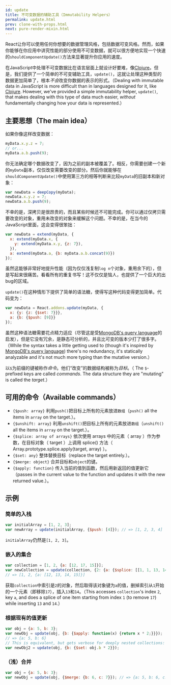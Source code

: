 ```yaml
---
id: update
title: 不可变数据的辅助工具（Immutability Helpers）
permalink: update.html
prev: clone-with-props.html
next: pure-render-mixin.html
---
```


React让你可以使用任何你想要的数据管理风格，包括数据可变风格。然而，如果你能够在你应用中讲究性能的部分使用不可变数据，就可以很方便地实现一个快速的`shouldComponentUpdate()`方法来显著提升你应用的速度。

在JavaScript中处理不可变数据比在语言层面上就设计好要难，像[Clojure](http://clojure.org/)。但是，我们提供了一个简单的不可变辅助工具，`update()`，这就让处理这种类型的数据更加简单了，根本*不会*改变你数据的表示的形式。（Dealing with immutable data in JavaScript is more difficult than in languages designed for it, like [Clojure](http://clojure.org/). However, we've provided a simple immutability helper, `update()`, that makes dealing with this type of data much easier, *without* fundamentally changing how your data is represented.）

## 主要思想（The main idea）

如果你像这样改变数据：

```js
myData.x.y.z = 7;
// or...
myData.a.b.push(9);
```

你无法确定哪个数据改变了，因为之前的副本被覆盖了。相反，你需要创建一个新的`myDate`副本，仅仅改变需要改变的部分。然后你就能够在`shouldComponentUpdate()`中使用第三方的相等判断来比较`myData`的旧副本和新对象：

```js
var newData = deepCopy(myData);
newData.x.y.z = 7;
newData.a.b.push(9);
```

不幸的是，深拷贝是很昂贵的，而且某些时候还不可能完成。你可以通过仅拷贝需要改变的对象，重用未改变的对象来缓解这个问题。不幸的是，在当今的JavaScript里面，这会变得很笨拙：

```js
var newData = extend(myData, {
  x: extend(myData.x, {
    y: extend(myData.x.y, {z: 7}),
  }),
  a: extend(myData.a, {b: myData.a.b.concat(9)})
});
```

虽然这能够非常好地提升性能（因为仅仅浅复制`log n`个对象，重用余下的），但是写起来很痛苦。看看所有的重复书写！这不仅仅是恼人，也提供了一个巨大的出bug的区域。

`update()`在这种情形下提供了简单的语法糖，使得写这种代码变得更加简单。代码变为：

```js
var newData = React.addons.update(myData, {
  x: {y: {z: {$set: 7}}},
  a: {b: {$push: [9]}}
});
```

虽然这种语法糖需要花点精力适应（尽管这是受[MongoDB's query language](http://docs.mongodb.org/manual/core/crud-introduction/#query)的启发），但是它没有冗余，是静态可分析的，并且比可变的版本少打了很多字。（While the syntax takes a little getting used to (though it's inspired by [MongoDB's query language](http://docs.mongodb.org/manual/core/crud-introduction/#query)) there's no redundancy, it's statically analyzable and it's not much more typing than the mutative version.）

以`$`为前缀的键被称作*命令*。他们“改变”的数据结构被称为*目标*。（
The `$`-prefixed keys are called *commands*. The data structure they are "mutating" is called the *target*.）

## 可用的命令（Available commands）

  * `{$push: array}` 利用`push()`把目标上所有的元素放进`数组`（`push()` all the items in `array` on the target.）。
  * `{$unshift: array}` 利用`unshift()`把目标上所有的元素放进`数组`（`unshift()` all the items in `array` on the target.）。
  * `{$splice: array of arrays}` 依次使用 arrays 中的元素（ array ）作为参数，在目标对象（ target ）上调用 splice() 方法（ Array.prototype.splice.apply(target, array) ）。
  * `{$set: any}` 整体替换目标（replace the target entirely.）。
  * `{$merge: object}` 合并目标和`object`的键。
  * `{$apply: function}` 传入当前的值到函数，然后用新返回的值更新它（passes in the current value to the function and updates it with the new returned value.）。

## 示例

### 简单的入栈

```js
var initialArray = [1, 2, 3];
var newArray = update(initialArray, {$push: [4]}); // => [1, 2, 3, 4]
```
`initialArray`仍然是`[1, 2, 3]`。

### 嵌入的集合

```js
var collection = [1, 2, {a: [12, 17, 15]}];
var newCollection = update(collection, {2: {a: {$splice: [[1, 1, 13, 14]]}}});
// => [1, 2, {a: [12, 13, 14, 15]}]
```
获取`collection`中索引是`2`的对象，然后取得该对象键为`a`的值，删掉索引从`1`开始的一个元素（即移除`17`），插入`13`和`14`。（This accesses `collection`'s index `2`, key `a`, and does a splice of one item starting from index `1` (to remove `17`) while inserting `13` and `14`.）

### 根据现有的值更新

```js
var obj = {a: 5, b: 3};
var newObj = update(obj, {b: {$apply: function(x) {return x * 2;}}});
// => {a: 5, b: 6}
// This is equivalent, but gets verbose for deeply nested collections:
var newObj2 = update(obj, {b: {$set: obj.b * 2}});
```

### （浅）合并

```js
var obj = {a: 5, b: 3};
var newObj = update(obj, {$merge: {b: 6, c: 7}}); // => {a: 5, b: 6, c: 7}
```
